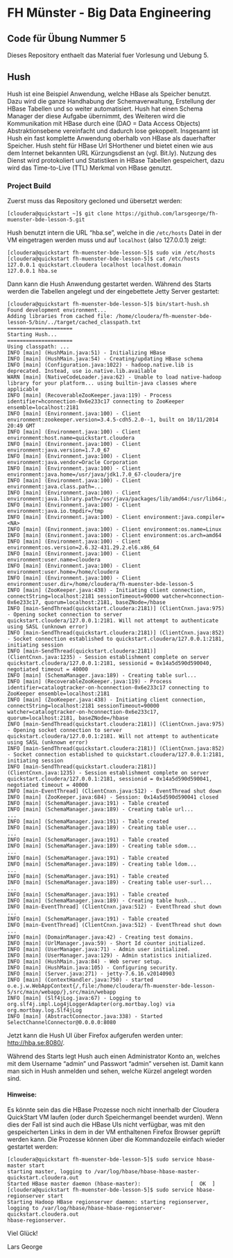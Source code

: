 # FH Münster - Big Data Engineering

## Code für Übung Nummer 5

Dieses Repository enthaelt das Material fuer Vorlesung und Uebung 5.

## Hush

Hush ist eine Beispiel Anwendung, welche HBase als Speicher benutzt. Dazu wird die ganze Handhabung der Schemaverwaltung, Erstellung der HBase Tabellen und so weiter automatisiert. Hush hat einen Schema Manager der diese Aufgabe übernimmt, des Weiteren wird die Kommunikation mit HBase durch eine (DAO = Data Access Objects) Abstraktionsebene vereinfacht und dadurch lose gekoppelt. Insgesamt ist Hush ein fast komplette Anwendung oberhalb von HBase als dauerhafter Speicher. Hush steht für HBase Url SHorthener und bietet einen wie aus dem Internet bekannten URL Kürzungsdienst an (vgl. Bit.ly). Nutzung des Dienst wird protokoliert und Statistiken in HBase Tabellen gespeichert, dazu wird das Time-to-Live (TTL) Merkmal von HBase genutzt. 

### Project Build

Zuerst muss das Repository gecloned und übersetzt werden:

```
[cloudera@quickstart ~]$ git clone https://github.com/larsgeorge/fh-muenster-bde-lesson-5.git
```

Hush benutzt intern die URL “hba.se”, welche in die `/etc/hosts` Datei in der VM eingetragen werden muss und auf `localhost` (also 127.0.0.1) zeigt:

```
[cloudera@quickstart fh-muenster-bde-lesson-5]$ sudo vim /etc/hosts
[cloudera@quickstart fh-muenster-bde-lesson-5]$ cat /etc/hosts
127.0.0.1 quickstart.cloudera localhost localhost.domain
127.0.0.1 hba.se
```

Dann kann die Hush Anwendung gestartet werden. Während des Starts werden die Tabellen angelegt und der eingebettete Jetty Server gestartet: 

```
[cloudera@quickstart fh-muenster-bde-lesson-5]$ bin/start-hush.sh
Found development environment...
Adding libraries from cached file: /home/cloudera/fh-muenster-bde-lesson-5/bin/../target/cached_classpath.txt
=====================
Starting Hush...
=====================
Using classpath: ...
INFO [main] (HushMain.java:51) - Initializing HBase
INFO [main] (HushMain.java:54) - Creating/updating HBase schema
INFO [main] (Configuration.java:1022) - hadoop.native.lib is deprecated. Instead, use io.native.lib.available
WARN [main] (NativeCodeLoader.java:62) - Unable to load native-hadoop library for your platform... using builtin-java classes where applicable
INFO [main] (RecoverableZooKeeper.java:119) - Process identifier=hconnection-0x6e233c17 connecting to ZooKeeper ensemble=localhost:2181
INFO [main] (Environment.java:100) - Client environment:zookeeper.version=3.4.5-cdh5.2.0--1, built on 10/11/2014 20:49 GMT
INFO [main] (Environment.java:100) - Client environment:host.name=quickstart.cloudera
INFO [main] (Environment.java:100) - Client environment:java.version=1.7.0_67
INFO [main] (Environment.java:100) - Client environment:java.vendor=Oracle Corporation
INFO [main] (Environment.java:100) - Client environment:java.home=/usr/java/jdk1.7.0_67-cloudera/jre
INFO [main] (Environment.java:100) - Client environment:java.class.path=...
INFO [main] (Environment.java:100) - Client environment:java.library.path=/usr/java/packages/lib/amd64:/usr/lib64:/lib64:/lib:/usr/lib
INFO [main] (Environment.java:100) - Client environment:java.io.tmpdir=/tmp
INFO [main] (Environment.java:100) - Client environment:java.compiler=<NA>
INFO [main] (Environment.java:100) - Client environment:os.name=Linux
INFO [main] (Environment.java:100) - Client environment:os.arch=amd64
INFO [main] (Environment.java:100) - Client environment:os.version=2.6.32-431.29.2.el6.x86_64
INFO [main] (Environment.java:100) - Client environment:user.name=cloudera
INFO [main] (Environment.java:100) - Client environment:user.home=/home/cloudera
INFO [main] (Environment.java:100) - Client environment:user.dir=/home/cloudera/fh-muenster-bde-lesson-5
INFO [main] (ZooKeeper.java:438) - Initiating client connection, connectString=localhost:2181 sessionTimeout=90000 watcher=hconnection-0x6e233c17, quorum=localhost:2181, baseZNode=/hbase
INFO [main-SendThread(quickstart.cloudera:2181)] (ClientCnxn.java:975) - Opening socket connection to server quickstart.cloudera/127.0.0.1:2181. Will not attempt to authenticate using SASL (unknown error)
INFO [main-SendThread(quickstart.cloudera:2181)] (ClientCnxn.java:852) - Socket connection established to quickstart.cloudera/127.0.0.1:2181, initiating session
INFO [main-SendThread(quickstart.cloudera:2181)] (ClientCnxn.java:1235) - Session establishment complete on server quickstart.cloudera/127.0.0.1:2181, sessionid = 0x14a5d590d590040, negotiated timeout = 40000
INFO [main] (SchemaManager.java:189) - Creating table surl...
INFO [main] (RecoverableZooKeeper.java:119) - Process identifier=catalogtracker-on-hconnection-0x6e233c17 connecting to ZooKeeper ensemble=localhost:2181
INFO [main] (ZooKeeper.java:438) - Initiating client connection, connectString=localhost:2181 sessionTimeout=90000 watcher=catalogtracker-on-hconnection-0x6e233c17, quorum=localhost:2181, baseZNode=/hbase
INFO [main-SendThread(quickstart.cloudera:2181)] (ClientCnxn.java:975) - Opening socket connection to server quickstart.cloudera/127.0.0.1:2181. Will not attempt to authenticate using SASL (unknown error)
INFO [main-SendThread(quickstart.cloudera:2181)] (ClientCnxn.java:852) - Socket connection established to quickstart.cloudera/127.0.0.1:2181, initiating session
INFO [main-SendThread(quickstart.cloudera:2181)] (ClientCnxn.java:1235) - Session establishment complete on server quickstart.cloudera/127.0.0.1:2181, sessionid = 0x14a5d590d590041, negotiated timeout = 40000
INFO [main-EventThread] (ClientCnxn.java:512) - EventThread shut down
INFO [main] (ZooKeeper.java:684) - Session: 0x14a5d590d590041 closed
INFO [main] (SchemaManager.java:191) - Table created
INFO [main] (SchemaManager.java:189) - Creating table url...
...
INFO [main] (SchemaManager.java:191) - Table created
INFO [main] (SchemaManager.java:189) - Creating table user...
...
INFO [main] (SchemaManager.java:191) - Table created
INFO [main] (SchemaManager.java:189) - Creating table sdom...
...
INFO [main] (SchemaManager.java:191) - Table created
INFO [main] (SchemaManager.java:189) - Creating table ldom...
...
INFO [main] (SchemaManager.java:191) - Table created
INFO [main] (SchemaManager.java:189) - Creating table user-surl...
...
INFO [main] (SchemaManager.java:191) - Table created
INFO [main] (SchemaManager.java:189) - Creating table hush...
INFO [main-EventThread] (ClientCnxn.java:512) - EventThread shut down
...
INFO [main] (SchemaManager.java:191) - Table created
INFO [main-EventThread] (ClientCnxn.java:512) - EventThread shut down
...
INFO [main] (DomainManager.java:42) - Creating test domains.
INFO [main] (UrlManager.java:59) - Short Id counter initialized.
INFO [main] (UserManager.java:71) - Admin user initialized.
INFO [main] (UserManager.java:129) - Admin statistics initialized.
INFO [main] (HushMain.java:84) - Web server setup.
INFO [main] (HushMain.java:105) - Configuring security.
INFO [main] (Server.java:271) - jetty-7.6.16.v20140903
INFO [main] (ContextHandler.java:750) - started o.e.j.w.WebAppContext{/,file:/home/cloudera/fh-muenster-bde-lesson-5/src/main/webapp/},src/main/webapp
INFO [main] (Slf4jLog.java:67) - Logging to org.slf4j.impl.Log4jLoggerAdapter(org.mortbay.log) via org.mortbay.log.Slf4jLog
INFO [main] (AbstractConnector.java:338) - Started SelectChannelConnector@0.0.0.0:8080
```

Jetzt kann die Hush UI über Firefox aufgerufen werden unter: http://hba.se:8080/.

Während des Starts legt Hush auch einen Administrator Konto an, welches mit dem Username “admin” und Passwort “admin” versehen ist. Damit kann man sich in Hush anmelden und sehen, welche Kürzel angelegt worden sind. 

#### Hinweise:

Es könnte sein das die HBase Prozesse noch nicht innerhalb der Cloudera QuickStart VM laufen (oder durch Speichermangel beendet wurden). Wenn dies der Fall ist sind auch die HBase UIs nicht verfügbar, was mit den gespeicherten Links in dem in der VM enthaltenen Firefox Browser geprüft werden kann. Die Prozesse können über die Kommandozeile einfach wieder gestartet werden:

```
[cloudera@quickstart fh-muenster-bde-lesson-5]$ sudo service hbase-master start
starting master, logging to /var/log/hbase/hbase-hbase-master-quickstart.cloudera.out
Started HBase master daemon (hbase-master):                [  OK  ]
[cloudera@quickstart fh-muenster-bde-lesson-5]$ sudo service hbase-regionserver start
Starting Hadoop HBase regionserver daemon: starting regionserver, logging to /var/log/hbase/hbase-hbase-regionserver-quickstart.cloudera.out
hbase-regionserver.
```

Viel Glück!

Lars George
